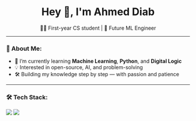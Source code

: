 <h1 align="center">Hey 👋, I'm Ahmed Diab</h1>
<p align="center">
  🧑‍🎓 First-year CS student | 🚀 Future ML Engineer
</p>

---

### 🚀 About Me:
- 🔭 I’m currently learning **Machine Learning**, **Python**, and **Digital Logic**
- 💡 Interested in open-source, AI, and problem-solving
- 🛠️ Building my knowledge step by step — with passion and patience

---

### 🛠️ Tech Stack:
<p align="left">
  <img src="https://img.shields.io/badge/Python-3776AB?style=for-the-badge&logo=python&logoColor=white"/>
  <img src="https://img.shields.io/badge/Git-F05032?style=for-the-badge&logo=git&logoColor=white"/>
  <img src="https://img.shields.io/badge/GitHub-181717
